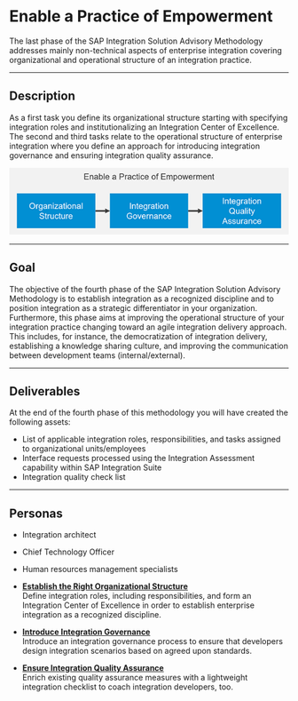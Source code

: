 <!-- loio6df23680e8534316892f490b1d028217 -->

# Enable a Practice of Empowerment

The last phase of the SAP Integration Solution Advisory Methodology addresses mainly non-technical aspects of enterprise integration covering organizational and operational structure of an integration practice.

***

<a name="loio6df23680e8534316892f490b1d028217__section_rrq_1cr_swb"/>

## Description

As a first task you define its organizational structure starting with specifying integration roles and institutionalizing an Integration Center of Excellence. The second and third tasks relate to the operational structure of enterprise integration where you define an approach for introducing integration governance and ensuring integration quality assurance.

![](images/loio15e3f398add44af5b6acb10381380353_LowRes.png)

***

<a name="loio6df23680e8534316892f490b1d028217__section_hrp_ccr_swb"/>

## Goal

The objective of the fourth phase of the SAP Integration Solution Advisory Methodology is to establish integration as a recognized discipline and to position integration as a strategic differentiator in your organization. Furthermore, this phase aims at improving the operational structure of your integration practice changing toward an agile integration delivery approach. This includes, for instance, the democratization of integration delivery, establishing a knowledge sharing culture, and improving the communication between development teams \(internal/external\).

***

<a name="loio6df23680e8534316892f490b1d028217__section_k34_dcr_swb"/>

## Deliverables

At the end of the fourth phase of this methodology you will have created the following assets:

-   List of applicable integration roles, responsibilities, and tasks assigned to organizational units/employees
-   Interface requests processed using the Integration Assessment capability within SAP Integration Suite
-   Integration quality check list

***

<a name="loio6df23680e8534316892f490b1d028217__section_r4k_gcr_swb"/>

## Personas

-   Integration architect
-   Chief Technology Officer
-   Human resources management specialists

-   **[Establish the Right Organizational Structure](1-establish-the-right-organizational-structure.md "Define integration roles, including responsibilities, and form an Integration Center of
		Excellence in order to establish enterprise integration as a recognized
		discipline.")**  
Define integration roles, including responsibilities, and form an Integration Center of Excellence in order to establish enterprise integration as a recognized discipline.
-   **[Introduce Integration Governance](2-introduce-integration-governance.md "Introduce an integration governance process to ensure that developers design integration
		scenarios based on agreed
		upon
		standards.")**  
Introduce an integration governance process to ensure that developers design integration scenarios based on agreed upon standards.
-   **[Ensure Integration Quality Assurance](3-ensure-integration-quality-assurance.md "Enrich existing quality assurance measures with a lightweight integration checklist to
		coach integration developers, too.")**  
Enrich existing quality assurance measures with a lightweight integration checklist to coach integration developers, too.

